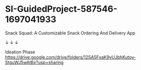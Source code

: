 # SI-GuidedProject-587546-1697041933

Snack Squad: A Customizable Snack Ordering And Delivery App

  ↓ ↓ ↓

Ideation Phase
https://drive.google.com/drive/folders/12SA5FxaK9vUJbhKutoy-StguWJ5wAtBx?usp=sharing
